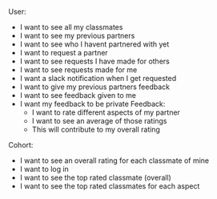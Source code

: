 User:
- I want to see all my classmates
- I want to see my previous partners
- I want to see who I havent partnered with yet
- I want to request a partner 
- I want to see requests I have made for others
- I want to see requests made for me
- I want a slack notification when I get requested
- I want to give my previous partners feedback
- I want to see feedback given to me
- I want my feedback to be private
Feedback: 
    - I want to rate different aspects of my partner
    - I want to see an average of those ratings 
    - This will contribute to my overall rating 

Cohort:
- I want to see an overall rating for each classmate of mine
- I want to log in
- I want to see the top rated classmate (overall)
- I want to see the top rated classmates for each aspect